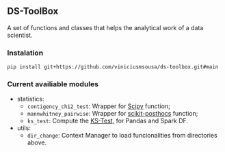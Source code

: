 ## DS-ToolBox

A set of functions and classes that helps the analytical work of a data scientist.  

### Instalation

```
pip install git+https://github.com/viniciusmsousa/ds-toolbox.git#main
```

### Current availiable modules

- statistics:
    - `contigency_chi2_test`: Wrapper for [Scipy](https://github.com/scipy/scipy) function;
    - `mannwhitney_pairwise`: Wrapper for [scikit-posthocs](https://github.com/maximtrp/scikit-posthocs) function;
    - `ks_test`: Compute the [KS-Test](https://en.wikipedia.org/wiki/Kolmogorov%E2%80%93Smirnov_test), for Pandas and Spark DF.
- utils:
    - `dir_change`: Context Manager to load funcionalities from directories above.

